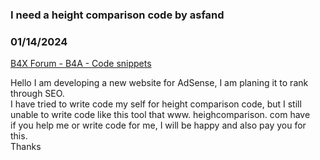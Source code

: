 ### I need a height comparison code by asfand
### 01/14/2024
[B4X Forum - B4A - Code snippets](https://www.b4x.com/android/forum/threads/158632/)

Hello I am developing a new website for AdSense, I am planing it to rank through SEO.  
I have tried to write code my self for height comparison code, but I still unable to write code like this tool that www. heighcomparison. com have  
if you help me or write code for me, I will be happy and also pay you for this.  
Thanks